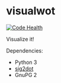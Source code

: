 # visualwot

[![Code Health](https://landscape.io/github/YtvwlD/visualwot/master/landscape.svg?style=flat)](https://landscape.io/github/YtvwlD/visualwot/master)

Visualize it!

Dependencies:
 * Python 3
 * [sig2dot](http://www.chaosreigns.com/code/sig2dot/)
 * GnuPG 2
